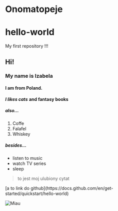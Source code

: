 # Onomatopeje

# hello-world
My first repository !!!
## Hi!
### My name is Izabela
#### I am from Poland.
***I likes cats***
__and fantasy books__

##### also...
1. Coffe
2. Falafel
3. Whiskey

##### besides...
* listen to music
* watch TV series
* sleep


<blockquote>
  <p>to jest moj ulubiony cytat</p>
  </blockquote>
[a to link do github](https://docs.github.com/en/get-started/quickstart/hello-world)

![Miau](https://pl.dreamstime.com/kota-logo-image124714052 "miau")

